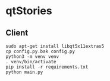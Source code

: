 # qtStories

## Client
```
sudo apt-get install libqt5x11extras5
cp config.py.bak config.py
python3 -m venv venv
. venv/bin/activate
pip install -r requirements.txt
python main.py
```